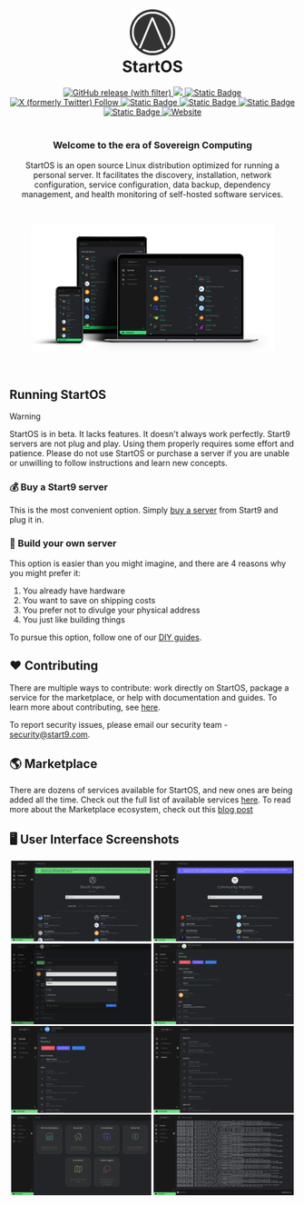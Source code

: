 <div align="center">
  <img src="web/projects/shared/assets/img/icon.png" alt="StartOS Logo" width="16%" />
  <h1 style="margin-top: 0;">StartOS</h1>
  <a href="https://github.com/Start9Labs/start-os/releases">
    <img alt="GitHub release (with filter)" src="https://img.shields.io/github/v/release/start9labs/start-os?logo=github">
  </a>
  <a href="https://github.com/Start9Labs/start-os/actions/workflows/startos-iso.yaml">
    <img src="https://github.com/Start9Labs/start-os/actions/workflows/startos-iso.yaml/badge.svg">
  </a>
    <a href="https://heyapollo.com/product/startos">
    <img alt="Static Badge" src="https://img.shields.io/badge/apollo-review%20%E2%AD%90%E2%AD%90%E2%AD%90%E2%AD%90%E2%AD%90%20-slateblue">
  </a>
  <a href="https://twitter.com/start9labs">
    <img alt="X (formerly Twitter) Follow" src="https://img.shields.io/twitter/follow/start9labs">
  </a>
  <a href="https://matrix.to/#/#community:matrix.start9labs.com">
    <img alt="Static Badge" src="https://img.shields.io/badge/community-matrix-yellow?logo=matrix">
  </a>
  <a href="https://t.me/start9_labs">
    <img alt="Static Badge" src="https://img.shields.io/badge/community-telegram-blue?logo=telegram">
  </a>
  <a href="https://docs.start9.com">
    <img alt="Static Badge" src="https://img.shields.io/badge/docs-orange?label=%F0%9F%91%A4%20support">
  </a>
  <a href="https://matrix.to/#/#community-dev:matrix.start9labs.com">
    <img alt="Static Badge" src="https://img.shields.io/badge/developer-matrix-darkcyan?logo=matrix">
  </a>
  <a href="https://start9.com">
    <img alt="Website" src="https://img.shields.io/website?up_message=online&down_message=offline&url=https%3A%2F%2Fstart9.com&logo=website&label=%F0%9F%8C%90%20website">
  </a>
</div>
<br />
<div align="center">
  <h3>
    Welcome to the era of Sovereign Computing
  </h3>
  <p>
    StartOS is an open source Linux distribution optimized for running a personal server. It facilitates the discovery, installation, network configuration, service configuration, data backup, dependency management, and health monitoring of self-hosted software services.
  </p>
</div>
<br />
<p align="center">
<img src="assets/StartOS.png" alt="StartOS" width="85%">
</p>
<br />

## Running StartOS
> [!WARNING]
> StartOS is in beta. It lacks features. It doesn't always work perfectly. Start9 servers are not plug and play. Using them properly requires some effort and patience. Please do not use StartOS or purchase a server if you are unable or unwilling to follow instructions and learn new concepts.

### 💰 Buy a Start9 server
This is the most convenient option. Simply [buy a server](https://store.start9.com) from Start9 and plug it in.

### 👷 Build your own server
This option is easier than you might imagine, and there are 4 reasons why you might prefer it:
1. You already have hardware
1. You want to save on shipping costs
1. You prefer not to divulge your physical address
1. You just like building things

To pursue this option, follow one of our [DIY guides](https://start9.com/latest/diy).

## ❤️ Contributing
There are multiple ways to contribute: work directly on StartOS, package a service for the marketplace, or help with documentation and guides. To learn more about contributing, see [here](https://start9.com/contribute/).

To report security issues, please email our security team - security@start9.com.

## 🌎 Marketplace
There are dozens of services available for StartOS, and new ones are being added all the time. Check out the full list of available services [here](https://marketplace.start9.com/marketplace). To read more about the Marketplace ecosystem, check out this [blog post](https://blog.start9.com/start9-marketplace-strategy/)

## 🖥️ User Interface Screenshots

<p align="center">
<img src="assets/registry.png" alt="StartOS Marketplace" width="49%">
<img src="assets/community.png" alt="StartOS Community Registry" width="49%">
<img src="assets/c-lightning.png" alt="StartOS NextCloud Service" width="49%">
<img src="assets/btcpay.png" alt="StartOS BTCPay Service" width="49%">
<img src="assets/nextcloud.png" alt="StartOS System Settings" width="49%">
<img src="assets/system.png" alt="StartOS System Settings" width="49%">
<img src="assets/welcome.png" alt="StartOS System Settings" width="49%">
<img src="assets/logs.png" alt="StartOS System Settings" width="49%">
</p>
